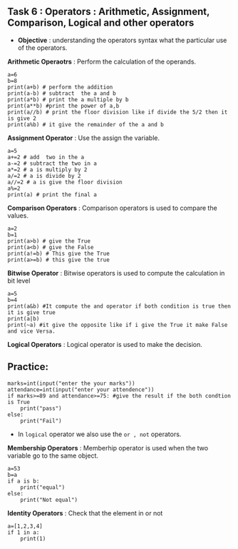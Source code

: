 ## **Task 6 : Operators : Arithmetic, Assignment, Comparison, Logical and other operators**

- **Objective** : understanding the operators syntax what the particular use of the operators.


**Arithmetic Operaotrs** : Perform the calculation of the operands.

```
a=6
b=8
print(a+b) # perform the addition
print(a-b) # subtract  the a and b
print(a*b) # print the a multiple by b
print(a**b) #print the power of a,b
print(a//b) # print the floor division like if divide the 5/2 then it is give 2
print(a%b) # it give the remainder of the a and b
```

**Assignment Operator** : Use the assign the variable.
```
a=5
a+=2 # add  two in the a
a-=2 # subtract the two in a
a*=2 # a is multiply by 2
a/=2 # a is divide by 2
a//=2 # a is give the floor division
a%=2 
print(a) # print the final a 
```

**Comparison Operators** :  Comparison operators is used to compare the values.

```
a=2
b=1
print(a>b) # give the True
print(a<b) # give the False
print(a!=b) # This give the True
print(a>=b) # this give the true
```

**Bitwise Operator** : Bitwise operators is used to compute the calculation in bit level

```
a=5
b=4
print(a&b) #It compute the and operator if both condition is true then it is give true
print(a|b)
print(~a) #it give the opposite like if i give the True it make False and vice Versa.
```

**Logical Operators** : Logical operator is used to make the decision.

## Practice:
```
marks=int(input("enter the your marks"))
attendance=int(input("enter your attendence"))
if marks>=89 and attendance>=75: #give the result if the both condtion is True
    print("pass")
else:
    print("Fail")
```

- In `logical` operator we also use the `or , not` operators.

**Membership Operators** : Memberhip operator is used when the two variable go to the same object.

```
a=53
b=a
if a is b:
    print("equal")
else:
    print("Not equal")
```

**Identity Operators** :  Check that the element in or not

```
a=[1,2,3,4]
if 1 in a: 
    print(1)
